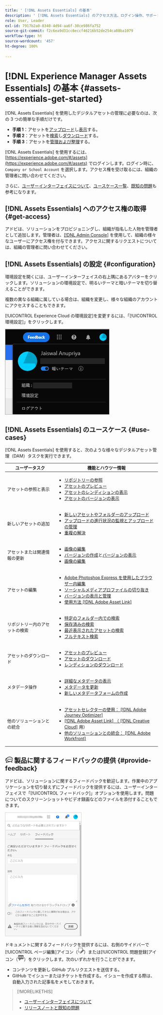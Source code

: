 ```yaml
---
title: ' [!DNL Assets Essentials] の基本'
description: ' [!DNL Assets Essentials] のアクセス方法、ログイン操作、サポートされているユースケース、既知の問題について説明します。'
role: User, Leader
exl-id: 7917b2a0-8340-4d94-aa6f-30ce986fa752
source-git-commit: f2c6ea9d31cc6eccf46216b52de254ca88ba1079
workflow-type: ht
source-wordcount: '457'
ht-degree: 100%

---
```


# [!DNL Experience Manager Assets Essentials] の基本 {#assets-essentials-get-started}

<!-- TBD: Make links for these steps. -->

[!DNL Assets Essentials] を使用したデジタルアセットの管理に必要なのは、次の 3 つの簡単な手順だけです。

* **手順 1**：アセットを[アップロード](/help/add-delete.md)し[表示](/help/navigate-view.md)する。
* **手順 2**：アセットを[検索](/help/search.md)し[ダウンロード](/help/manage-organize.md#download)する。
* **手順 3**：アセットを[管理および整理](/help/manage-organize.md)する。

[!DNL Assets Essentials] を使用するには、[https://experience.adobe.com/#/assets](https://experience.adobe.com/#/assets) でログインします。ログイン時に、`Company or School Account` を選択します。アクセス権を受け取るには、組織の管理者に問い合わせてください。

さらに、[ユーザーインターフェイスについて](/help/navigate-view.md)、[ユースケース一覧](#use-cases)、<!-- TBD: [supported file types](/help/supported-file-formats.md), -->[既知の問題](/help/release-notes.md#known-issues)も参考になります。

## [!DNL Assets Essentials] へのアクセス権の取得 {#get-access}

アドビは、ソリューションをプロビジョニングし、組織が指名した人物を管理者として追加します。管理者は、[[!DNL Admin Console]](https://helpx.adobe.com/jp/enterprise/using/admin-console.html) を使用して、組織の様々なユーザーにアクセス権を付与できます。アクセスに関するリクエストについては、組織の管理者に問い合わせてください。

## [!DNL Assets Essentials] の設定 {#configuration}

環境設定を開くには、ユーザーインターフェイスの右上隅にあるアバターをクリックします。ソリューションの環境設定で、明るいテーマと暗いテーマを切り替えることができます。

複数の異なる組織に属している場合は、組織を変更し、様々な組織のアカウントにアクセスすることもできます。

[!UICONTROL Experience Cloud の環境設定]を変更するには、「[!UICONTROL 環境設定]」をクリックします。

![暗いテーマと明るいテーマを切り替えるための環境設定](assets/theme-change.png)

<!-- TBD: What can admins configure? What more can users configure? Any doc that describes Exp Cloud preferences? 
Metadata forms is out of the scope of 6/17 GA. When the functionality is added, link to it from here. It is about configuring metadata UI. -->

<!-- TBD: This section contains beta-specific video that will be updated post-GA.

## Login experience {#login-experience}

When logging in, after providing the credentials, you can be prompted to select an account. In this case, select `Company or School Account` to proceed.

![Select an account to login](assets/do-not-localize/login-experience.gif)
-->

## [!DNL Assets Essentials] のユースケース {#use-cases}

[!DNL Assets Essentials] を使用すると、次のような様々なデジタルアセット管理（DAM）タスクを実行できます。

| ユーザータスク | 機能とハウツー情報 |
|-----|------|
| アセットの参照と表示 | <ul> <li>[リポジトリーの参照](/help/navigate-view.md#view-assets-and-details) </li> <li> [アセットのプレビュー](/help/navigate-view.md#preview-assets) <li> [アセットのレンディションの表示](/help/add-delete.md#renditions) </li> <li>[アセットのバージョンの表示](/help/manage-organize.md#view-versions)</li></ul> |
| 新しいアセットの追加 | <ul> <li>[新しいアセットやフォルダーのアップロード](/help/add-delete.md#add-assets)</li> <li>[アップロードの進行状況の監視とアップロードの管理](/help/add-delete.md#upload-progress)</li> <li>[重複の解決](/help/add-delete.md#resolve-upload-fails)</li> </ul> |
| アセットまたは関連情報の更新 | <ul> <li>[画像の編集](/help/edit-images.md)</li> <li>[バージョンの作成](/help/manage-organize.md#create-versions)と[バージョンの表示](/help/manage-organize.md#view-versions)</li> <li>[画像の編集](/help/edit-images.md)</li> </ul> |
| アセットの編集 | <ul> <li>[Adobe Photoshop Express を使用したブラウザー内編集](/help/edit-images.md)</li> <li>[ソーシャルメディアプロファイルの切り抜き](/help/edit-images.md#crop-straighten-images)</li> <li>[バージョンの表示と管理](/help/manage-organize.md#view-versions)</li> <li>[使用方法 [!DNL Adobe Asset Link]](/help/integration.md#integrations)</ul></ul> |
| リポジトリー内のアセットの検索 | <ul> <li>[特定のフォルダー内での検索](/help/search.md#refine-search-results)</li> <li>[保存済みの検索](/help/search.md#saved-search)</li> <li>[最近表示されたアセットの検索](/help/search.md)</li> <li>[フルテキスト検索](/help/search.md) |
| アセットのダウンロード | <ul> <li> [アセットのプレビュー](/help/navigate-view.md#preview-assets) </li> <li> [アセットのダウンロード](/help/manage-organize.md#download) <li> [レンディションのダウンロード](/help/add-delete.md#renditions) </li></ul> |
| メタデータ操作 | <ul> <li>[詳細なメタデータの表示](/help/metadata.md) </li> <li> [メタデータを更新](/help/metadata.md#update-metadata)</li> <li> [新しいメタデータフォームの作成](/help/metadata.md#metadata-forms) </li> </ul> |
| 他のソリューションとの統合 | <ul> <li>[アセットセレクターの使用： [!DNL Adobe Journey Optimizer]](/help/integration.md)</li> <li>[[!DNL Adobe Asset Link] （ [!DNL Creative Cloud]](/help/integration.md) 用）</li> <li>[他のソリューションとの統合： [!DNL Adobe Workfront]](/help/integration.md)</li> </ul> |

<!--TBD: Merge the below rows in the table when the use cases are documented/available.

| How do I delete assets? | <ul> <li>[Delete assets](/help/manage-organize.md)</li> <li>Recover deleted assets</li> <li>Permanently delete assets</li> </ul> |
| How do I share assets or find shared assets? | <ul> <li>Shared by me</li> <li>Shared with me</li> <li>Share for comments and review</li> <li>Unshare assets</li> </ul> |
| How do I collaborate with others and get my assets reviewed | <ul> <li>Share for review</li> <li>Provide comments. Resolve and filter comments</li> <li>Annotations on images</li> <li>Assign tasks to specific users and prioritize</li> </ul> |

-->

## ![フィードバックアイコン](assets/do-not-localize/feedback-icon.png) 製品に関するフィードバックの提供 {#provide-feedback}

アドビは、ソリューションに関するフィードバックを歓迎します。作業中のアプリケーションを切り替えずにフィードバックを提供するには、ユーザーインターフェイスで「[!UICONTROL フィードバック]」オプションを使用します。問題についてのスクリーンショットやビデオ録画などのファイルを添付することもできます。

![ユーザーインターフェイスの「フィードバック」オプション](assets/feedback-panel.png)

ドキュメントに関するフィードバックを提供するには、右側のサイドバーで[!UICONTROL ページ編集]アイコン（![ページの編集](assets/do-not-localize/edit-page.png)）または[!UICONTROL 問題登録]アイコン（![GitHub イシューの作成](assets/do-not-localize/github-issue.png)）をクリックします。次のいずれかを行うことができます。

* コンテンツを更新し GitHub プルリクエストを送信する。
* GitHub でイシューまたはチケットを作成する。イシューを作成する際は、自動入力された記事名をメモしておきます。

>[!MORELIKETHIS]
>
>* [ユーザーインターフェイスについて](/help/navigate-view.md)
>* [リリースノートと既知の問題](/help/release-notes.md)


<!-- TBD: 
>* [Supported file types](/help/supported-file-formats.md).
-->
